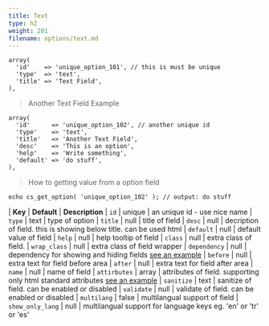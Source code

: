 ```yaml
---
title: Text
type: h2
weight: 201
filename: options/text.md
---
```


```php?start_inline=1
array(
  'id'    => 'unique_option_101', // this is must be unique
  'type'  => 'text',
  'title' => 'Text Field',
),
```

> Another Text Field Example

```php?start_inline=1
array(
  'id'      => 'unique_option_102', // another unique id
  'type'    => 'text',
  'title'   => 'Another Text Field',
  'desc'    => 'This is an option',
  'help'    => 'Write something',
  'default' => 'do stuff',
),
```

> How to getting value from a option field

```php?start_inline=1
echo cs_get_option( 'unique_option_102' ); // output: do stuff
```

| **Key**          | **Default** | **Description**
| `id`             | unique      | an unique id - use nice name
| `type`           | text        | type of option
| `title`          | null        | title of field
| `desc`           | null        | decription of field. this is showing below title. can be used html
| `default`        | null        | default value of field
| `help`           | null        | help tooltip of field
| `class`          | null        | extra class of field.
| `wrap_class`     | null        | extra class of field wrapper
| `dependency`     | null        | dependency for showing and hiding fields [see an example](#how-to-use-dependency)
| `before`         | null        | extra text for field before area
| `after`          | null        | extra text for field after area
| `name`           | null        | name of field
| `attirbutes`     | array       | attributes of field. supporting only html standard attributes [see an example](#how-to-use-attributes)
| `sanitize`       | text        | sanitize of field. can be enabled or disabled
| `validate`       | null        | validate of field. can be enabled or disabled
| `multilang`      | false       | multilangual support of field
| `show_only_lang` | null        | multilangual support for language keys eg. 'en' or 'tr' or 'es'
